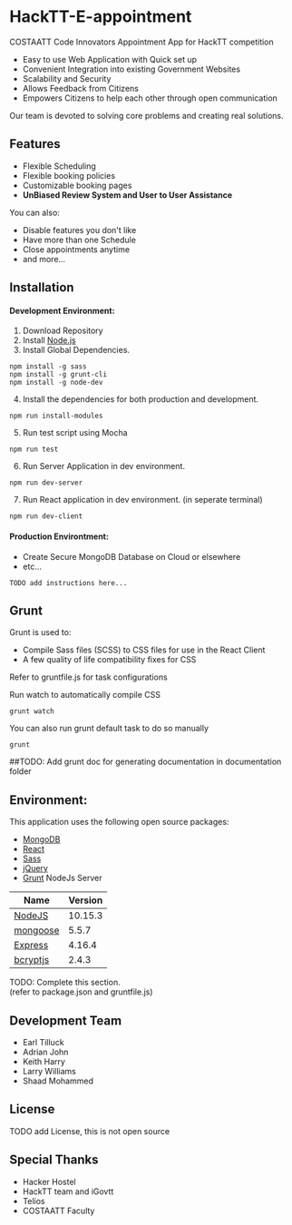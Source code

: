 # HackTT-E-appointment

COSTAATT Code Innovators Appointment App for HackTT competition

  - Easy to use Web Application with Quick set up
  - Convenient Integration into existing Government Websites
  - Scalability and Security
  - Allows Feedback from Citizens
  - Empowers Citizens to help each other through open communication

Our team is devoted to solving core problems and creating real solutions.

## Features

  - Flexible Scheduling
  - Flexible booking policies
  - Customizable booking pages 
  - **UnBiased Review System and User to User Assistance**
 
You can also:
  - Disable features you don't like 
  - Have more than one Schedule
  - Close appointments anytime
  - and more...

## Installation

#### Development Environment:

1. Download Repository  
2. Install [Node.js](https://nodejs.org/)
3. Install Global Dependencies.
```
npm install -g sass
npm install -g grunt-cli
npm install -g node-dev
```
4. Install the dependencies for both production and development.
```
npm run install-modules

```
5. Run test script using Mocha
```
npm run test
```
6. Run Server Application in dev environment.
```
npm run dev-server 
```
7. Run React application in dev environment. (in seperate terminal)
```
npm run dev-client
```

#### Production Environtment:
* Create Secure MongoDB Database on Cloud or elsewhere 
* etc...
```
TODO add instructions here...
```

## Grunt  

Grunt is used to:
* Compile Sass files (SCSS) to CSS files for use in the React Client
* A few quality of life compatibility fixes for CSS  

Refer to gruntfile.js for task configurations  

Run watch to automatically compile CSS 
```
grunt watch
```
You can also run grunt default task to do so manually
```
grunt 
```

##TODO: Add grunt doc for generating documentation in documentation folder

## Environment:
This application uses the following open source packages:  
* [MongoDB](https://www.mongodb.com/)
* [React](https://reactjs.org/)
* [Sass](https://sass-lang.com/)
* [jQuery](https://jquery.com/)
* [Grunt](https://gruntjs.com/)
NodeJs Server


|Name|Version|
| --- | --- |
|[NodeJS](https://nodejs.org)|10.15.3|  
|[mongoose](https://www.npmjs.com/package/mongoose)|5.5.7|  
|[Express](https://expressjs.com/)|4.16.4|
|[bcryptjs](https://www.google.com)|2.4.3|

TODO: Complete this section.  
(refer to package.json and gruntfile.js)    

## Development Team

- Earl Tilluck
- Adrian John
- Keith Harry
- Larry Williams
- Shaad Mohammed


## License

TODO add License, this is not open source

## Special Thanks
- Hacker Hostel
- HackTT team and iGovtt
- Telios
- COSTAATT Faculty